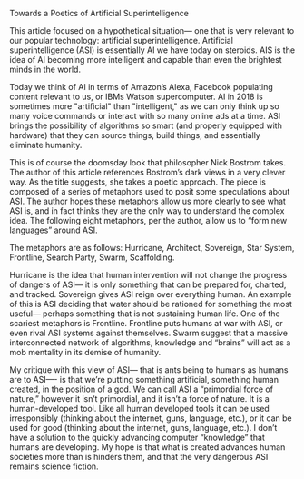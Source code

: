 Towards a Poetics of Artificial Superintelligence

This article focused on a hypothetical situation— one that is very relevant to our popular technology: artificial superintelligence. Artificial superintelligence (ASI) is essentially AI we have today on steroids. AIS is the idea of AI becoming more intelligent and capable than even the brightest minds in the world. 

Today we think of AI in terms of Amazon’s Alexa, Facebook populating content relevant to us, or IBMs Watson supercomputer. AI in 2018 is sometimes more "artificial" than "intelligent," as we can only think up so many voice commands or interact with so many online ads at a time. ASI brings the possibility of algorithms so smart (and properly equipped with hardware) that they can source things, build things, and essentially eliminate humanity. 

This is of course the doomsday look that philosopher Nick Bostrom takes. The author of this article references Bostrom’s dark views in a very clever way. As the title suggests, she takes a poetic approach. The piece is composed of a series of metaphors used to posit some speculations about ASI. The author hopes these metaphors allow us more clearly to see what ASI is, and in fact thinks they are the only way to understand the complex idea. The following eight metaphors, per the author, allow us to “form new languages” around ASI. 

The metaphors are as follows: Hurricane, Architect, Sovereign, Star System, Frontline, Search Party, Swarm, Scaffolding. 

Hurricane is the idea that human intervention will not change the progress of dangers of ASI— it is only something that can be prepared for, charted, and tracked. Sovereign gives ASI reign over everything human. An example of this is ASI deciding that water should be rationed for something the most useful— perhaps something that is not sustaining human life. One of the scariest metaphors is Frontline. Frontline puts humans at war with ASI, or even rival ASI systems against themselves. Swarm suggest that a massive interconnected network of algorithms, knowledge and “brains” will act as a mob mentality in its demise of humanity. 

My critique with this view of ASI— that is ants being to humans as humans are to ASI—- is that we’re putting something artificial, something human created, in the position of a god. We can call ASI a “primordial force of nature,” however it isn’t primordial, and it isn’t a force of nature. It is a human-developed tool. Like all human developed tools it can be used irresponsibly (thinking about the internet, guns, language, etc.), or it can be used for good (thinking about the internet, guns, language, etc.).  I don’t have a solution to the quickly advancing computer “knowledge” that humans are developing. My hope is that what is created advances human societies more than is hinders them, and that the very dangerous ASI remains science fiction. 
